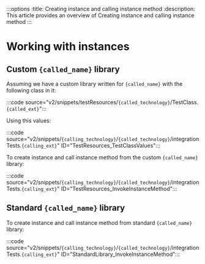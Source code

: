 :::options
:title: Creating instance and calling instance method
:description: This article provides an overview of Creating instance and calling instance method
:::

# Working with instances

## Custom `{called_name}` library

Assuming we have a custom library written for `{called_name}` with the following class in it:

:::code source="v2/snippets/testResources/`{called_technology}`/TestClass.`{called_ext}`":::

Using this values:

:::code source="v2/snippets/`{calling_technology}`/`{called_technology}`/integrationTests.`{calling_ext}`" ID="TestResources_TestClassValues":::

To create instance and call instance method from the custom `{called_name}` library:

:::code source="v2/snippets/`{calling_technology}`/`{called_technology}`/integrationTests.`{calling_ext}`" ID="TestResources_InvokeInstanceMethod":::

## Standard `{called_name}` library

To create instance and call instance method from standard `{called_name}` library:

:::code source="v2/snippets/`{calling_technology}`/`{called_technology}`/integrationTests.`{calling_ext}`" ID="StandardLibrary_InvokeInstanceMethod":::